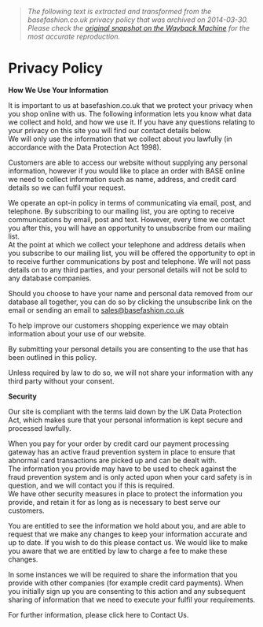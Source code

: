 > *The following text is extracted and transformed from the basefashion.co.uk privacy policy that was archived on 2014-03-30. Please check the [original snapshot on the Wayback Machine](https://web.archive.org/web/20140330054819id_/http%3A//www.basefashion.co.uk/privacy-policy-i11) for the most accurate reproduction.*

# Privacy Policy

  
**How We Use Your Information**

It is important to us at basefashion.co.uk that we protect your privacy when you shop online with us. The following information lets you know what data we collect and hold, and how we use it. If you have any questions relating to your privacy on this site you will find our contact details below.  
We will only use the information that we collect about you lawfully (in accordance with the Data Protection Act 1998).

Customers are able to access our website without supplying any personal information, however if you would like to place an order with BASE online we need to collect information such as name, address, and credit card details so we can fulfil your request.

We operate an opt-in policy in terms of communicating via email, post, and telephone. By subscribing to our mailing list, you are opting to receive communications by email, post and text. However, every time we contact you after this, you will have an opportunity to unsubscribe from our mailing list.   
At the point at which we collect your telephone and address details when you subscribe to our mailing list, you will be offered the opportunity to opt in to receive further communications by post and telephone. We will not pass details on to any third parties, and your personal details will not be sold to any database companies.

  
Should you choose to have your name and personal data removed from our database all together, you can do so by clicking the unsubscribe link on the email or sending an email to sales@basefashion.co.uk

To help improve our customers shopping experience we may obtain information about your use of our website.

By submitting your personal details you are consenting to the use that has been outlined in this policy.

Unless required by law to do so, we will not share your information with any third party without your consent.

 **Security**

Our site is compliant with the terms laid down by the UK Data Protection Act, which makes sure that your personal information is kept secure and processed lawfully.

When you pay for your order by credit card our payment processing gateway has an active fraud prevention system in place to ensure that abnormal card transactions are picked up and can be dealt with.   
The information you provide may have to be used to check against the fraud prevention system and is only acted upon when your card safety is in question, and we will contact you if this is required.  
We have other security measures in place to protect the information you provide, and retain it for as long as is necessary to best serve our customers.

You are entitled to see the information we hold about you, and are able to request that we make any changes to keep your information accurate and up to date. If you wish to do this please contact us. We would like to make you aware that we are entitled by law to charge a fee to make these changes.

In some instances we will be required to share the information that you provide with other companies (for example credit card payments). When you initially sign up you are consenting to this action and any subsequent sharing of information that we need to execute your fulfil your requirements.

For further information, please click here to Contact Us.

